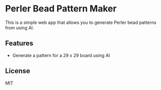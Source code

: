 # Perler Bead Pattern Maker

This is a simple web app that allows you to generate Perler bead patterns from using AI.

## Features

- Generate a pattern for a 29 x 29 board using AI

## License

MIT
